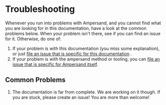 # Troubleshooting
Whenever you run into problems with Ampersand, and you cannot find what you are looking for in this documentation, have a look at the common problems below. When your problem isn't there, see if you can find an issue for it. Otherwise, do one of:

  1. If your problem is with this documentation (you miss some explanation), or just [file an issue that is specific for this documentation](http://github.com/AmpersandTarski/documentation/issues) .
  2. If your problem is with the ampersand method or tooling, you can [file an issue that is specific for Ampersand itself](http://github.com/AmpersandTarski/ampersand/issues).

## Common Problems
<!---
This is ment to become a list that helps users with frequent asked questions
-->
 1. The documentation is far from complete. We are working on it though. If you are stuck, please create an issue! You are more than welcome! 

